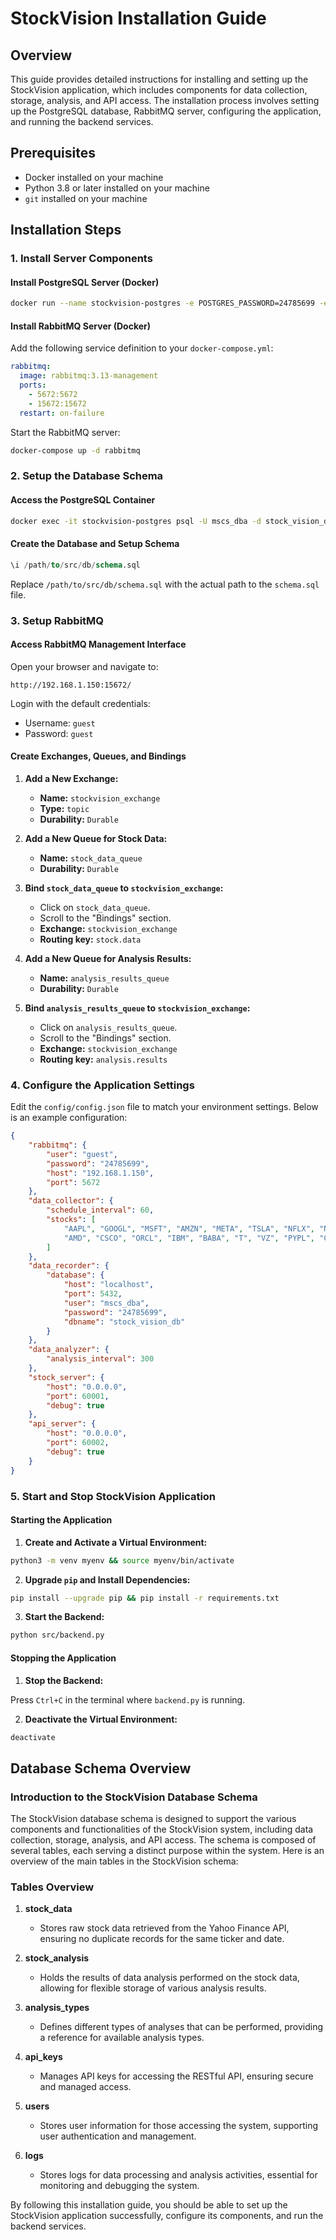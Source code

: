 # StockVision Installation Guide

## Overview

This guide provides detailed instructions for installing and setting up the StockVision application, which includes components for data collection, storage, analysis, and API access. The installation process involves setting up the PostgreSQL database, RabbitMQ server, configuring the application, and running the backend services.

## Prerequisites

- Docker installed on your machine
- Python 3.8 or later installed on your machine
- `git` installed on your machine

## Installation Steps

### 1. Install Server Components

#### Install PostgreSQL Server (Docker)

```bash
docker run --name stockvision-postgres -e POSTGRES_PASSWORD=24785699 -e POSTGRES_USER=mscs_dba -e POSTGRES_DB=stock_vision_db -p 5432:5432 -d postgres
```

#### Install RabbitMQ Server (Docker)

Add the following service definition to your `docker-compose.yml`:

```yml
rabbitmq:
  image: rabbitmq:3.13-management
  ports:
    - 5672:5672
    - 15672:15672
  restart: on-failure
```

Start the RabbitMQ server:

```bash
docker-compose up -d rabbitmq
```

### 2. Setup the Database Schema

#### Access the PostgreSQL Container

```bash
docker exec -it stockvision-postgres psql -U mscs_dba -d stock_vision_db
```

#### Create the Database and Setup Schema

```sql
\i /path/to/src/db/schema.sql
```

Replace `/path/to/src/db/schema.sql` with the actual path to the `schema.sql` file.

### 3. Setup RabbitMQ

#### Access RabbitMQ Management Interface

Open your browser and navigate to:

```
http://192.168.1.150:15672/
```

Login with the default credentials:

- Username: `guest`
- Password: `guest`

#### Create Exchanges, Queues, and Bindings

1. **Add a New Exchange:**
   - **Name:** `stockvision_exchange`
   - **Type:** `topic`
   - **Durability:** `Durable`

2. **Add a New Queue for Stock Data:**
   - **Name:** `stock_data_queue`
   - **Durability:** `Durable`

3. **Bind `stock_data_queue` to `stockvision_exchange`:**
   - Click on `stock_data_queue`.
   - Scroll to the "Bindings" section.
   - **Exchange:** `stockvision_exchange`
   - **Routing key:** `stock.data`

4. **Add a New Queue for Analysis Results:**
   - **Name:** `analysis_results_queue`
   - **Durability:** `Durable`

5. **Bind `analysis_results_queue` to `stockvision_exchange`:**
   - Click on `analysis_results_queue`.
   - Scroll to the "Bindings" section.
   - **Exchange:** `stockvision_exchange`
   - **Routing key:** `analysis.results`

### 4. Configure the Application Settings

Edit the `config/config.json` file to match your environment settings. Below is an example configuration:

```json
{
    "rabbitmq": {
        "user": "guest",
        "password": "24785699",
        "host": "192.168.1.150",
        "port": 5672
    },
    "data_collector": {
        "schedule_interval": 60,
        "stocks": [
            "AAPL", "GOOGL", "MSFT", "AMZN", "META", "TSLA", "NFLX", "NVDA", "ADBE", "INTC", 
            "AMD", "CSCO", "ORCL", "IBM", "BABA", "T", "VZ", "PYPL", "CRM", "SHOP"
        ]
    },
    "data_recorder": {
        "database": {
            "host": "localhost",
            "port": 5432,
            "user": "mscs_dba",
            "password": "24785699",
            "dbname": "stock_vision_db"
        }
    },
    "data_analyzer": {
        "analysis_interval": 300
    },
    "stock_server": {
        "host": "0.0.0.0",
        "port": 60001,
        "debug": true
    },
    "api_server": {
        "host": "0.0.0.0",
        "port": 60002,
        "debug": true
    }
}
```

### 5. Start and Stop StockVision Application

#### Starting the Application

1. **Create and Activate a Virtual Environment:**

```bash
python3 -m venv myenv && source myenv/bin/activate
```

2. **Upgrade `pip` and Install Dependencies:**

```bash
pip install --upgrade pip && pip install -r requirements.txt
```

3. **Start the Backend:**

```bash
python src/backend.py
```

#### Stopping the Application

1. **Stop the Backend:**

Press `Ctrl+C` in the terminal where `backend.py` is running.

2. **Deactivate the Virtual Environment:**

```bash
deactivate
```

## Database Schema Overview

### Introduction to the StockVision Database Schema

The StockVision database schema is designed to support the various components and functionalities of the StockVision system, including data collection, storage, analysis, and API access. The schema is composed of several tables, each serving a distinct purpose within the system. Here is an overview of the main tables in the StockVision schema:

### Tables Overview

1. **stock_data**
   - Stores raw stock data retrieved from the Yahoo Finance API, ensuring no duplicate records for the same ticker and date.

2. **stock_analysis**
   - Holds the results of data analysis performed on the stock data, allowing for flexible storage of various analysis results.

3. **analysis_types**
   - Defines different types of analyses that can be performed, providing a reference for available analysis types.

4. **api_keys**
   - Manages API keys for accessing the RESTful API, ensuring secure and managed access.

5. **users**
   - Stores user information for those accessing the system, supporting user authentication and management.

6. **logs**
   - Stores logs for data processing and analysis activities, essential for monitoring and debugging the system.

By following this installation guide, you should be able to set up the StockVision application successfully, configure its components, and run the backend services.

